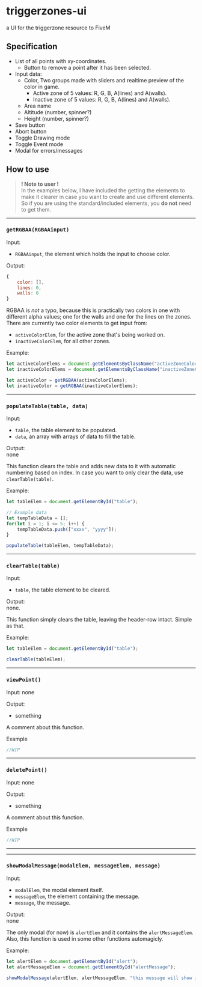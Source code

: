 # triggerzones-ui
a UI for the triggerzone resource to FiveM

## Specification

 -  List of all points with xy-coordinates. 
    -  Button to remove a point after it has been selected. 
-  Input data: 
    -  Color, Two groups made with sliders and realtime preview of the color in game.
        -  Active zone of 5 values: R, G, B, A(lines) and A(walls). 
        -  Inactive zone of 5 values: R, G, B, A(lines) and A(walls). 
    -  Area name  
    -  Altitude (number, spinner?) 
    -  Height (number, spinner?) 
-  Save button 
-  Abort button
-  Toggle Drawing mode
-  Toggle Event mode
-  Modal for errors/messages 

## How to use

> **! Note to user !**  
> In the examples below, I have included the getting the elements to make it clearer in case you want to create and use different elements.   
> So if you are using the standard/included elements, you **do not** need to get them.

---

### `getRGBAA(RGBAAinput)`

Input: 
- `RGBAAinput`, the element which holds the input to choose color.  

Output:
```js
{
    color: [],
    lines: 0,
    walls: 0
}
```
RGBAA is *not* a typo, because this is practically two colors in one with different alpha values; one for the walls and one for the lines on the zones.
There are currently two color elements to get input from:
- `activeColorElem`, for the active zone that's being worked on.
- `inactiveColorElem`, for all other zones.

Example: 
```js
let activeColorElems = document.getElementsByClassName("activeZoneColor");
let inactiveColorElems = document.getElementsByClassName("inactiveZoneColor");

let activeColor = getRGBAA(activeColorElems);
let inactiveColor = getRGBAA(inactiveColorElems);
```

---

### `populateTable(table, data)`

Input: 
- `table`, the table element to be populated.
- `data`, an array with arrays of data to fill the table.

Output:   
none

This function clears the table and adds new data to it with automatic numbering based on index. In case you want to only clear the data, use `clearTable(table)`.

Example:
```js
let tableElem = document.getElementById("table");

// Example data
let tempTableData = [];
for(let i = 1; i <= 5; i++) {
    tempTableData.push(["xxxx", "yyyy"]);
}

populateTable(tableElem, tempTableData);

```

---

### `clearTable(table)`

Input: 
- `table`, the table element to be cleared.

Output:   
none.

This function simply clears the table, leaving the header-row intact. Simple as that.

Example:
```js
let tableElem = document.getElementById("table");

clearTable(tableElem);
```

---

### `viewPoint()`

Input: 
none

Output:
- something

A comment about this function.

Example
```js
//WIP
```

---

### `deletePoint()`

Input: 
none

Output:
- something

A comment about this function.

Example
```js
//WIP
```

---



---

### `showModalMessage(modalElem, messageElem, message)`

Input: 
- `modalElem`, the modal element itself.
- `messageElem`, the element containing the message.
- `message`, the message.

Output:  
none

The only modal (for now) is `alertElem` and it contains the `alertMessageElem`. Also, this function is used in some other functions automagicly. 

Example:
```js
let alertElem = document.getElementById("alert");
let alertMessageElem = document.getElementById("alertMessage");

showModalMessage(alertElem, alertMessageElem, "this message will show in the modal.")
```